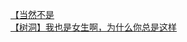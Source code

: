 [【当然不是](http://tieba.baidu.com/p/4415791510?see_lz=1&pn=)   
[【树洞】我也是女生啊，为什么你总是这样](http://tieba.baidu.com/p/4416462548?see_lz=1&pn=)   
